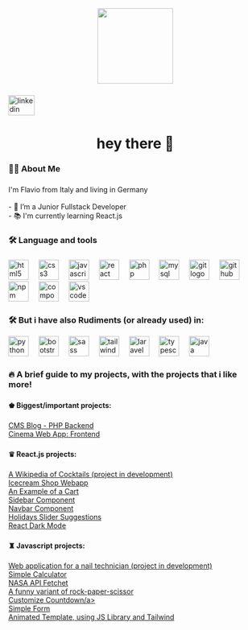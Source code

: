 <div align="center">
  <img height="150" src="https://camo.githubusercontent.com/62da68eb62b1e5f175f7d1f0191dd89a653d7908feb22d37d4a0ab07365d6791/68747470733a2f2f6d656469612e67697068792e636f6d2f6d656469612f4d3967624264396e6244724f5475314d71782f67697068792e676966"  />
</div>


###

<div align="left">
 <a target="_blank" href="https://www.linkedin.com/in/flavio-pantaleo-517935279/"> <img src="https://raw.githubusercontent.com/maurodesouza/profile-readme-generator/master/src/assets/icons/social/linkedin/default.svg" width="52" height="40" alt="linkedin logo"  />
 </a>
</div>

###

<h1 align="center">hey there 👋</h1>

###

<h3 align="left">👩‍💻  About Me</h3>

###

<p align="left">I'm Flavio from Italy and living in Germany<br><br>- 🔭 I’m a Junior Fullstack Developer<br>- 📚 I'm currently learning React.js<br></p>

###

<h3 align="left">🛠 Language and tools</h3>

###

<div align="left">
  <img src="https://cdn.jsdelivr.net/gh/devicons/devicon/icons/html5/html5-original.svg" height="40" alt="html5 logo"  />
  <img width="12" />
  <img src="https://cdn.jsdelivr.net/gh/devicons/devicon/icons/css3/css3-original.svg" height="40" alt="css3 logo"  />
  <img width="12" />
  <img src="https://cdn.jsdelivr.net/gh/devicons/devicon/icons/javascript/javascript-original.svg" height="40" alt="javascript logo"  />
  <img width="12" />
  <img src="https://cdn.jsdelivr.net/gh/devicons/devicon/icons/react/react-original.svg" height="40" alt="react logo"  />
  <img width="12" />
  <img src="https://cdn.jsdelivr.net/gh/devicons/devicon/icons/php/php-original.svg" height="40" alt="php logo"  />
  <img width="12" />
  <img src="https://cdn.jsdelivr.net/gh/devicons/devicon/icons/mysql/mysql-original.svg" height="40" alt="mysql logo"  />
  <img width="12" />
  <img src="https://cdn.jsdelivr.net/gh/devicons/devicon/icons/git/git-original.svg" height="40" alt="git logo"  />
  <img width="12" />
  <img src="https://cdn.jsdelivr.net/gh/devicons/devicon/icons/github/github-original.svg" height="40" alt="github logo"  />
  <img width="12" />
  <img src="https://cdn.jsdelivr.net/gh/devicons/devicon/icons/npm/npm-original-wordmark.svg" height="40" alt="npm logo"  />
  <img width="12" />
  <img src="https://cdn.jsdelivr.net/gh/devicons/devicon/icons/composer/composer-original.svg" height="40" alt="composer logo"  />
  <img width="12" />
  <img src="https://cdn.jsdelivr.net/gh/devicons/devicon/icons/vscode/vscode-original.svg" height="40" alt="vscode logo"  />
</div>

###

<h3 align="left">🛠 But i have also Rudiments (or already used) in:</h3>


<div align="left">
  <img src="https://cdn.jsdelivr.net/gh/devicons/devicon/icons/python/python-original.svg" height="40" alt="python logo"  />
  <img width="12" />
  <img src="https://cdn.jsdelivr.net/gh/devicons/devicon/icons/bootstrap/bootstrap-original.svg" height="40" alt="bootstrap logo"  />
  <img width="12" />
  <img src="https://cdn.jsdelivr.net/gh/devicons/devicon/icons/sass/sass-original.svg" height="40" alt="sass logo"  />
  <img width="12" />
  <img src="https://cdn.jsdelivr.net/gh/devicons/devicon/icons/tailwindcss/tailwindcss-original-wordmark.svg" height="40" alt="tailwindcss logo"  />
  <img width="12" />
  <img src="https://cdn.jsdelivr.net/gh/devicons/devicon/icons/laravel/laravel-plain.svg" height="40" alt="laravel logo"  />
  <img width="12" />
  <img src="https://cdn.jsdelivr.net/gh/devicons/devicon/icons/typescript/typescript-original.svg" height="40" alt="typescript logo"  />
  <img width="12" />
  <img src="https://cdn.jsdelivr.net/gh/devicons/devicon/icons/java/java-original.svg" height="40" alt="java logo"  />
</div>

###

<h3 align="left">🔥  A brief guide to my projects, with the projects that i like more!</h3>

###

<h4 align="left">♚ Biggest/important projects:</h4>

###

<div align="left">
  <a href="https://github.com/pantaleoflavio/cms_project" target="_blank">CMS Blog - PHP Backend</a>
</div>
<div align="left">
  <a href="https://github.com/pantaleoflavio/cinema_webapp_frontend" target="_blank">Cinema Web App: Frontend</a>
</div>

###

<h4 align="left">♛ React.js projects:</h4>

###

<div align="left">
  <a href="https://github.com/pantaleoflavio/cocktail" target="_blank">A Wikipedia of Cocktails (project in development)</a>
</div>
<div align="left">
  <a href="https://github.com/pantaleoflavio/icecream-shop" target="_blank">Icecream Shop Webapp</a>
</div>
<div align="left">
  <a href="https://github.com/pantaleoflavio/cart-react" target="_blank">An Example of a Cart</a>
</div>
<div align="left">
  <a href="https://github.com/pantaleoflavio/react-sidebar" target="_blank">Sidebar Component</a>
</div>
<div align="left">
  <a href="https://github.com/pantaleoflavio/react-navbar-component" target="_blank">Navbar Component</a>
</div>
<div align="left">
  <a href="https://github.com/pantaleoflavio/holiday" target="_blank">Holidays Slider Suggestions</a>
</div>
<div align="left">
  <a href="https://github.com/pantaleoflavio/react-dark-mode" target="_blank">React Dark Mode</a>
</div>

###

<h4 align="left">♜ Javascript projects:</h4>

###

<div align="left">
  <a href="https://github.com/pantaleoflavio/emmegi-nails" target="_blank">Web application for a nail technician (project in development)</a>
</div>
<div align="left">
  <a href="https://github.com/pantaleoflavio/js-calculator" target="_blank">Simple Calculator</a>
</div>
<div align="left">
  <a href="https://github.com/pantaleoflavio/nasa-api" target="_blank">NASA API Fetchet</a>
</div>
<div align="left">
  <a href="https://github.com/pantaleoflavio/rock-paper-scissor" target="_blank">A funny variant of rock-paper-scissor</a>
</div>
<div align="left">
  <a href="https://github.com/pantaleoflavio/countdown" target="_blank">Customize Countdown/a>
</div>
<div align="left">
  <a href="https://github.com/pantaleoflavio/js-form" target="_blank">Simple Form</a>
</div>
<div align="left">
  <a href="https://github.com/pantaleoflavio/animate-template" target="_blank">Animated Template, using JS Library and Tailwind</a>
</div>

###

